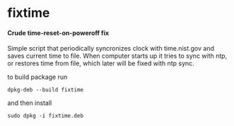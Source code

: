 # fixtime
#### Crude time-reset-on-poweroff fix

Simple script that periodically syncronizes clock with time.nist.gov and saves current time to file.
When computer starts up it tries to sync with ntp, or restores time from file, which later will be fixed with ntp sync.

to build package run
```shell
dpkg-deb --build fixtime
```
    
and then install
```shell
sudo dpkg -i fixtime.deb
```

